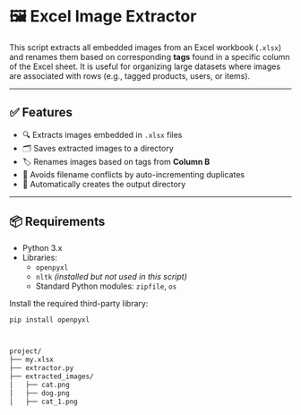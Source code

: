# 🖼️ Excel Image Extractor

This script extracts all embedded images from an Excel workbook (`.xlsx`) and renames them based on corresponding **tags** found in a specific column of the Excel sheet. It is useful for organizing large datasets where images are associated with rows (e.g., tagged products, users, or items).

---

## ✅ Features

- 🔍 Extracts images embedded in `.xlsx` files
- 🗂 Saves extracted images to a directory
- 🏷️ Renames images based on tags from **Column B**
- 🔁 Avoids filename conflicts by auto-incrementing duplicates
- 📁 Automatically creates the output directory

---

## 📦 Requirements

- Python 3.x  
- Libraries:
  - `openpyxl`
  - `nltk` *(installed but not used in this script)*
  - Standard Python modules: `zipfile`, `os`

Install the required third-party library:
```bash
pip install openpyxl



project/
├── my.xlsx
├── extractor.py
├── extracted_images/
│   ├── cat.png
│   ├── dog.png
│   ├── cat_1.png


